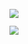 

![](https://pic.superbed.cn/item/5e09ab8176085c3289b06596.jpg)

![](https://pic.superbed.cn/item/5e09ab8f76085c3289b067e2.jpg)











